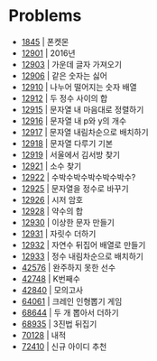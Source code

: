 # Problems

- [1845](https://programmers.co.kr/learn/courses/30/lessons/1845?language=java) | 폰켓몬
- [12901](https://programmers.co.kr/learn/courses/30/lessons/12901?language=java) | 2016년
- [12903](https://programmers.co.kr/learn/courses/30/lessons/12903?language=java) | 가운데 글자 가져오기
- [12906](https://programmers.co.kr/learn/courses/30/lessons/12906?language=java) | 같은 숫자는 싫어
- [12910](https://programmers.co.kr/learn/courses/30/lessons/12910?language=java) | 나누어 떨어지는 숫자 배열
- [12912](https://programmers.co.kr/learn/courses/30/lessons/12912?language=java) | 두 정수 사이의 합
- [12915](https://programmers.co.kr/learn/courses/30/lessons/12915?language=java) | 문자열 내 마음대로 정렬하기
- [12916](https://programmers.co.kr/learn/courses/30/lessons/12916?language=java) | 문자열 내 p와 y의 개수
- [12917](https://programmers.co.kr/learn/courses/30/lessons/12917?language=java) | 문자열 내림차순으로 배치하기
- [12918](https://programmers.co.kr/learn/courses/30/lessons/12918?language=java) | 문자열 다루기 기본
- [12919](https://programmers.co.kr/learn/courses/30/lessons/12919?language=java) | 서울에서 김서방 찾기
- [12921](https://programmers.co.kr/learn/courses/30/lessons/12921?language=java) | 소수 찾기
- [12922](https://programmers.co.kr/learn/courses/30/lessons/12922?language=java) | 수박수박수박수박수박수?
- [12925](https://programmers.co.kr/learn/courses/30/lessons/12925?language=java) | 문자열을 정수로 바꾸기
- [12926](https://programmers.co.kr/learn/courses/30/lessons/12926?language=java) | 시저 암호
- [12928](https://programmers.co.kr/learn/courses/30/lessons/12928?language=java) | 약수의 합
- [12930](https://programmers.co.kr/learn/courses/30/lessons/12930?language=java) | 이상한 문자 만들기
- [12931](https://programmers.co.kr/learn/courses/30/lessons/12931?language=java) | 자릿수 더하기
- [12932](https://programmers.co.kr/learn/courses/30/lessons/12932?language=java) | 자연수 뒤집어 배열로 만들기
- [12933](https://programmers.co.kr/learn/courses/30/lessons/12933?language=java) | 정수 내림차순으로 배치하기
- [42576](https://programmers.co.kr/learn/courses/30/lessons/42576?language=java) | 완주하지 못한 선수
- [42748](https://programmers.co.kr/learn/courses/30/lessons/42748?language=java) | K번째수
- [42840](https://programmers.co.kr/learn/courses/30/lessons/42840?language=java) | 모의고사
- [64061](https://programmers.co.kr/learn/courses/30/lessons/64061?language=java) | 크레인 인형뽑기 게임
- [68644](https://programmers.co.kr/learn/courses/30/lessons/68644?language=java) | 두 개 뽑아서 더하기
- [68935](https://programmers.co.kr/learn/courses/30/lessons/68935?language=java) | 3진법 뒤집기
- [70128](https://programmers.co.kr/learn/courses/30/lessons/70128?language=java) | 내적
- [72410](https://programmers.co.kr/learn/courses/30/lessons/72410?language=java) | 신규 아이디 추천
